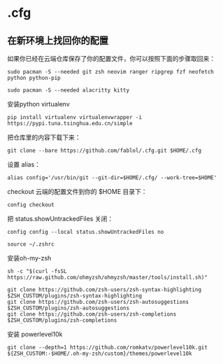 # .cfg


## 在新环境上找回你的配置
如果你已经在云端仓库保存了你的配置文件，你可以按照下面的步骤取回来：

```
sudo pacman -S --needed git zsh neovim ranger ripgrep fzf neofetch python python-pip
```
```
sudo pacman -S --needed alacritty kitty
```

安装python virtualenv
```
pip install virtualenv virtualenvwrapper -i https://pypi.tuna.tsinghua.edu.cn/simple
```
把仓库里的内容下载下来：

```
git clone --bare https://github.com/fablol/.cfg.git $HOME/.cfg
```

设置 alias：

```
alias config='/usr/bin/git --git-dir=$HOME/.cfg/ --work-tree=$HOME'
```

checkout 云端的配置文件到你的 $HOME 目录下：

```
config checkout
```
把 status.showUntrackedFiles 关闭：
```
config config --local status.showUntrackedFiles no
```
```
source ~/.zshrc
```
安装oh-my-zsh
```
sh -c "$(curl -fsSL https://raw.github.com/ohmyzsh/ohmyzsh/master/tools/install.sh)"
```
```
git clone https://github.com/zsh-users/zsh-syntax-highlighting $ZSH_CUSTOM/plugins/zsh-syntax-highlighting
git clone https://github.com/zsh-users/zsh-autosuggestions $ZSH_CUSTOM/plugins/zsh-autosuggestions
git clone https://github.com/zsh-users/zsh-completions $ZSH_CUSTOM/plugins/zsh-completions
```
安装 powerlevel10k
```
git clone --depth=1 https://github.com/romkatv/powerlevel10k.git ${ZSH_CUSTOM:-$HOME/.oh-my-zsh/custom}/themes/powerlevel10k
```

